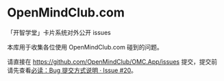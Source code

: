 # OpenMindClub.com

「开智学堂」卡片系统对外公开 issues

本库用于收集各位使用 OpenMindClub.com 碰到的问题。

请直接在 https://github.com/OpenMindClub/OMC.App/issues 提交，提交前请先查看[必读：Bug 提交方式说明 · Issue #20](https://github.com/OpenMindClub/OMC.App/issues/20)。

